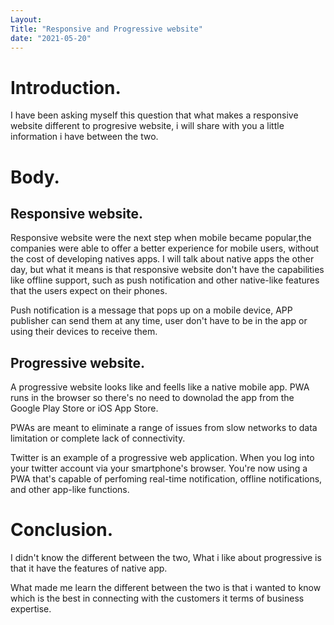 ```yaml
---
Layout:
Title: "Responsive and Progressive website"
date: "2021-05-20"
---
```


# Introduction.

I have been asking myself this question that what makes a responsive website different to progresive website, i will share with you a little information i have between the two.


# Body.

## Responsive website.

Responsive website were the next step when mobile became popular,the companies were able to offer a better experience for mobile users, without the cost of developing natives apps. I will talk about native apps the other day, but what it means is that responsive website don't have the capabilities like offline support, such as push notification and other native-like features that the users expect on their phones.

Push notification is a message that pops up on a mobile device, APP publisher can send them at any time, user don't have to be in the app or using their devices to receive them. 


## Progressive website.

A progressive website looks like and feells like a native mobile app. PWA runs in the browser so there's no need to downolad the app from the Google Play Store or iOS App Store.

PWAs are meant to eliminate a range of issues from slow networks to data limitation or complete lack of connectivity.

Twitter is an example of a progressive web application. When you log into your twitter account via your smartphone's browser. You're now using a PWA that's capable of perfoming real-time notification, offline notifications, and other app-like functions.

# Conclusion.

I didn't know the different between the two, What i like about progressive is that it have the features of native app.

What made me learn the different between the two is that i wanted to know which is the best in connecting with the customers it terms of business expertise. 




